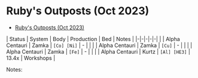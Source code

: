 # Ruby's Outposts (Oct 2023)

- [Ruby's Outposts (Oct 2023)](#rubys-outposts-oct-2023)

| Status | System | Body | Production | Bed | Notes |
|-|-|-|-|-|
| | Alpha Centauri | Zamka | `[Co] [Ni]` | - | |
| | Alpha Centauri | Zamka | `[Cu]` | - | |
| | Alpha Centauri | Zamka | `[Fe]` | - | |
| | Alpha Centauri | Kurtz | `[Al] [HE3]` | 13.4x | Workshops |

Notes:


